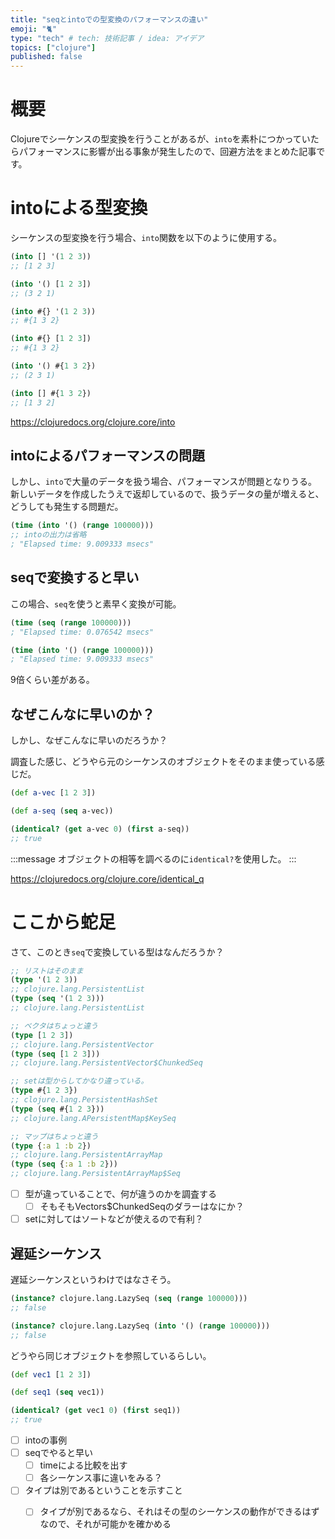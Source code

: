 ```yaml
---
title: "seqとintoでの型変換のパフォーマンスの違い"
emoji: "🐈️"
type: "tech" # tech: 技術記事 / idea: アイデア
topics: ["clojure"]
published: false
---
```


# 概要

Clojureでシーケンスの型変換を行うことがあるが、`into`を素朴につかっていたらパフォーマンスに影響が出る事象が発生したので、回避方法をまとめた記事です。

# intoによる型変換


シーケンスの型変換を行う場合、`into`関数を以下のように使用する。

```clojure
(into [] '(1 2 3))
;; [1 2 3]

(into '() [1 2 3])
;; (3 2 1)

(into #{} '(1 2 3))
;; #{1 3 2}

(into #{} [1 2 3])
;; #{1 3 2}

(into '() #{1 3 2})
;; (2 3 1)

(into [] #{1 3 2})
;; [1 3 2]
```

https://clojuredocs.org/clojure.core/into

## intoによるパフォーマンスの問題

しかし、`into`で大量のデータを扱う場合、パフォーマンスが問題となりうる。
新しいデータを作成したうえで返却しているので、扱うデータの量が増えると、どうしても発生する問題だ。

```clojure
(time (into '() (range 100000)))
;; intoの出力は省略
; "Elapsed time: 9.009333 msecs"
```

## seqで変換すると早い

この場合、`seq`を使うと素早く変換が可能。

```clojure
(time (seq (range 100000)))
; "Elapsed time: 0.076542 msecs"

(time (into '() (range 100000)))
; "Elapsed time: 9.009333 msecs"
```

9倍くらい差がある。

## なぜこんなに早いのか？

しかし、なぜこんなに早いのだろうか？

調査した感じ、どうやら元のシーケンスのオブジェクトをそのまま使っている感じだ。

```clojure
(def a-vec [1 2 3])

(def a-seq (seq a-vec))

(identical? (get a-vec 0) (first a-seq))
;; true
```

:::message
オブジェクトの相等を調べるのに`identical?`を使用した。
:::

https://clojuredocs.org/clojure.core/identical_q

# ここから蛇足

さて、このとき`seq`で変換している型はなんだろうか？

```clojure
;; リストはそのまま
(type '(1 2 3))
;; clojure.lang.PersistentList
(type (seq '(1 2 3)))
;; clojure.lang.PersistentList

;; ベクタはちょっと違う
(type [1 2 3])
;; clojure.lang.PersistentVector
(type (seq [1 2 3]))
;; clojure.lang.PersistentVector$ChunkedSeq

;; setは型からしてかなり違っている。
(type #{1 2 3})
;; clojure.lang.PersistentHashSet
(type (seq #{1 2 3}))
;; clojure.lang.APersistentMap$KeySeq

;; マップはちょっと違う
(type {:a 1 :b 2})
;; clojure.lang.PersistentArrayMap
(type (seq {:a 1 :b 2}))
;; clojure.lang.PersistentArrayMap$Seq
```



- [ ] 型が違っていることで、何が違うのかを調査する
  - [ ] そもそもVectors$ChunkedSeqのダラーはなにか？
- [ ] setに対してはソートなどが使えるので有利？

## 遅延シーケンス

遅延シーケンスというわけではなさそう。

```clojure
(instance? clojure.lang.LazySeq (seq (range 100000)))
;; false

(instance? clojure.lang.LazySeq (into '() (range 100000)))
;; false
```

どうやら同じオブジェクトを参照しているらしい。

```clojure
(def vec1 [1 2 3])

(def seq1 (seq vec1))

(identical? (get vec1 0) (first seq1))
;; true
```



- [ ] intoの事例
- [ ] seqでやると早い
  - [ ] timeによる比較を出す
  - [ ] 各シーケンス事に違いをみる？
- [ ] タイプは別であるということを示すこと
  - [ ] タイプが別であるなら、それはその型のシーケンスの動作ができるはずなので、それが可能かを確かめる


